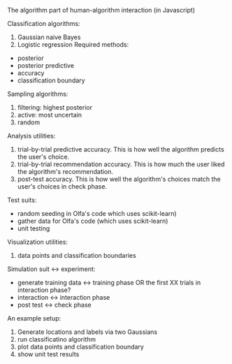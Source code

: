 The algorithm part of human-algorithm interaction (in Javascript)

Classification algorithms:
1. Gaussian naive Bayes
2. Logistic regression
Required methods:
* posterior
* posterior predictive
* accuracy
* classification boundary

Sampling algorithms:
1. filtering: highest posterior
2. active: most uncertain
3. random

Analysis utilities:
1. trial-by-trial predictive accuracy. This is how well the algorithm predicts the user's choice.
2. trial-by-trial recommendation accuracy. This is how much the user liked the algorithm's recommendation.
3. post-test accuracy. This is how well the algorithm's choices match the user's choices in check phase.

Test suits:
* random seeding in Olfa's code which uses scikit-learn)
* gather data for Olfa's code (which uses scikit-learn)
* unit testing

Visualization utilities:
1. data points and classification boundaries

Simulation suit <-> experiment:
* generate training data <-> training phase OR the first XX trials in interaction phase?
* interaction <-> interaction phase
* post test <-> check phase

An example setup:
1. Generate locations and labels via two Gaussians
2. run classificatino algorithm
3. plot data points and classification boundary
4. show unit test results
